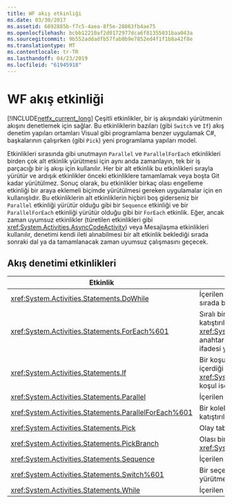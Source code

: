 ```yaml
---
title: WF akış etkinliği
ms.date: 03/30/2017
ms.assetid: 6892885b-f7c5-4aea-8f5e-28863fb4ae75
ms.openlocfilehash: bcbb12210af2d0172977dca6f81355031baa043a
ms.sourcegitcommit: 9b552addadfb57fab0b9e7852ed4f1f1b8a42f8e
ms.translationtype: MT
ms.contentlocale: tr-TR
ms.lasthandoff: 04/23/2019
ms.locfileid: "61945918"
---
```

# <a name="control-flow-activities-in-wf"></a>WF akış etkinliği
[!INCLUDE[netfx_current_long](../../../includes/netfx-current-long-md.md)] Çeşitli etkinlikler, bir iş akışındaki yürütmenin akışını denetlemek için sağlar. Bu etkinliklerin bazıları (gibi `Switch` ve `If`) akış denetim yapıları ortamları Visual gibi programlama benzer uygulamak C#, başkalarının çalışırken (gibi `Pick`) yeni programlama yapıları model.  
  
 Etkinlikleri sırasında gibi unutmayın `Parallel` ve `ParallelForEach` etkinlikleri birden çok alt etkinlik yürütmesi için aynı anda zamanlayın, tek bir iş parçacığı bir iş akışı için kullanılır. Her bir alt etkinlik bu etkinlikleri sırayla yürütür ve ardışık etkinlikler önceki etkinliklere tamamlamak veya boşta Git kadar yürütülmez. Sonuç olarak, bu etkinlikler birkaç olası engelleme etkinliği bir araya eklemeli biçimde yürütülmesi gereken uygulamalar için en kullanışlıdır. Bu etkinliklerin alt etkinliklerin hiçbiri boş giderseniz bir `Parallel` etkinliği yürütür olduğu gibi bir `Sequence` etkinliği ve bir `ParallelForEach` etkinliği yürütür olduğu gibi bir `ForEach` etkinlik. Eğer, ancak zaman uyumsuz etkinlikler (türetilen etkinlikleri gibi <xref:System.Activities.AsyncCodeActivity>) veya Mesajlaşma etkinlikleri kullanılır, denetimi kendi ileti alınabilmesi bir alt etkinlik beklediği sırada sonraki dal ya da tamamlanacak zaman uyumsuz çalışmasını geçecek.  
  
## <a name="flow-control-activities"></a>Akış denetimi etkinlikleri  
  
|Etkinlik|Açıklama|  
|--------------|-----------------|  
|<xref:System.Activities.Statements.DoWhile>|İçerilen etkinlikleri bir kez çalıştırır ve bir koşulu sırada bunu yapmak devam `true`.|  
|<xref:System.Activities.Statements.ForEach%601>|Sıralı bir koleksiyondaki her öğe için bir katıştırılmış deyim yürütür. <xref:System.Activities.Statements.ForEach%601> anahtar sözcük benzer `foreach`, ancak bir dil ifadesi yerine bir etkinlik olarak uygulanır.|  
|<xref:System.Activities.Statements.If>|Bir koşul ise, içerilen etkinlikleri yürütür `true`ve içerdiği etkinlikler yürütebilir <xref:System.Activities.Statements.If.Else%2A> koşul ise özellik `false`.|  
|<xref:System.Activities.Statements.Parallel>|İçerilen etkinlikleri paralel olarak yürütür.|  
|<xref:System.Activities.Statements.ParallelForEach%601>|Bir koleksiyondaki her öğe için paralel bir katıştırılmış deyim yürütür.|  
|<xref:System.Activities.Statements.Pick>|Olay tabanlı denetim akış modelleme sağlar.|  
|<xref:System.Activities.Statements.PickBranch>|Olası bir yürütme yolunu temsil ettiği bir <xref:System.Activities.Statements.Pick> etkinlik.|  
|<xref:System.Activities.Statements.Sequence>|İçerilen etkinlikleri sırayla yürütür.|  
|<xref:System.Activities.Statements.Switch%601>|Bir seçenek, belirli bir ifadenin değerine göre yürütmek için etkinlikler arasında bir sayı seçer.|  
|<xref:System.Activities.Statements.While>|İçerilen etkinlikleri bir koşulu sırada yürütür `true`.|
